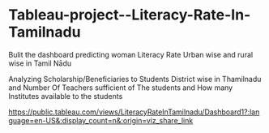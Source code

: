 # Tableau-project--Literacy-Rate-In-Tamilnadu 

Bulit the dashboard predicting woman Literacy Rate Urban wise and rural wise
in Tamil Nādu 

Analyzing Scholarship/Beneficiaries to Students District wise in
Thamilnadu and Number Of Teachers sufficient of The students and How many
Institutes available to the students

https://public.tableau.com/views/LiteracyRateInTamilnadu/Dashboard1?:language=en-US&:display_count=n&:origin=viz_share_link
